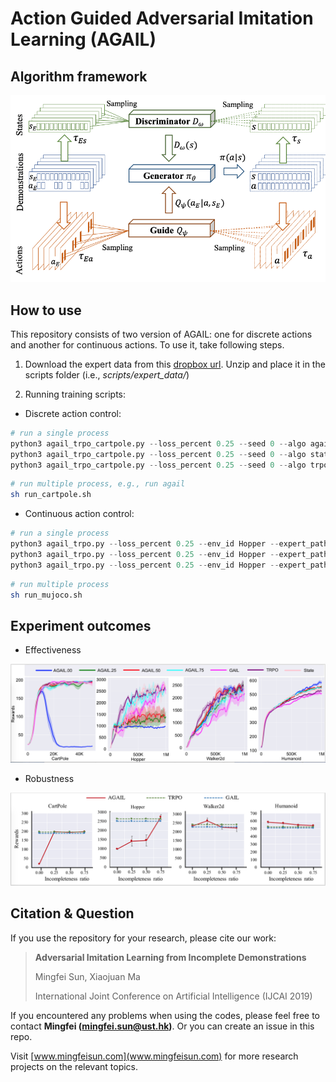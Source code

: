 # Action Guided Adversarial Imitation Learning (AGAIL)

## Algorithm framework

<img src="docs/framework.png" alt="agail" width="800px"/>

## How to use

This repository consists of two version of AGAIL: one for discrete actions and another for continuous actions. To use it, take following steps. 

1. Download the expert data from this [dropbox url](https://www.dropbox.com/s/wu6fddmjk5ojrg6/expert_data.zip?dl=0). Unzip and place it in the scripts folder (i.e., *scripts/expert_data/*)

2. Running training scripts:

* Discrete action control:

``` python
# run a single process
python3 agail_trpo_cartpole.py --loss_percent 0.25 --seed 0 --algo agail # running agail
python3 agail_trpo_cartpole.py --loss_percent 0.25 --seed 0 --algo state # running state-GAIL
python3 agail_trpo_cartpole.py --loss_percent 0.25 --seed 0 --algo trpo # running TRPO
```
``` bash
# run multiple process, e.g., run agail
sh run_cartpole.sh 
```

* Continuous action control:

``` python
# run a single process
python3 agail_trpo.py --loss_percent 0.25 --env_id Hopper --expert_path expert_data/mujoco/stochastic.trpo.Hopper.0.00.npz --algo agail # running agail
python3 agail_trpo.py --loss_percent 0.25 --env_id Hopper --expert_path expert_data/mujoco/stochastic.trpo.Hopper.0.00.npz --algo state # running state-GAIL
python3 agail_trpo.py --loss_percent 0.25 --env_id Hopper --expert_path expert_data/mujoco/stochastic.trpo.Hopper.0.00.npz --algo trpo # running TRPO
```
``` bash
# run multiple process
sh run_mujoco.sh
```

## Experiment outcomes
* Effectiveness
<img src="docs/effective.png" alt="effective" width="800px"/>

* Robustness
<img src="docs/robust.png" alt="robust" width="800px"/>


## Citation & Question
If you use the repository for your research, please cite our work:
> **Adversarial Imitation Learning from Incomplete Demonstrations**
> 
> Mingfei Sun, Xiaojuan Ma
>
> International Joint Conference on Artificial Intelligence (IJCAI 2019)

If you encountered any problems when using the codes, please feel free to contact **Mingfei (mingfei.sun@ust.hk)**. Or you can create an issue in this repo. 

Visit [www.mingfeisun.com](www.mingfeisun.com) for more research projects on the relevant topics. 